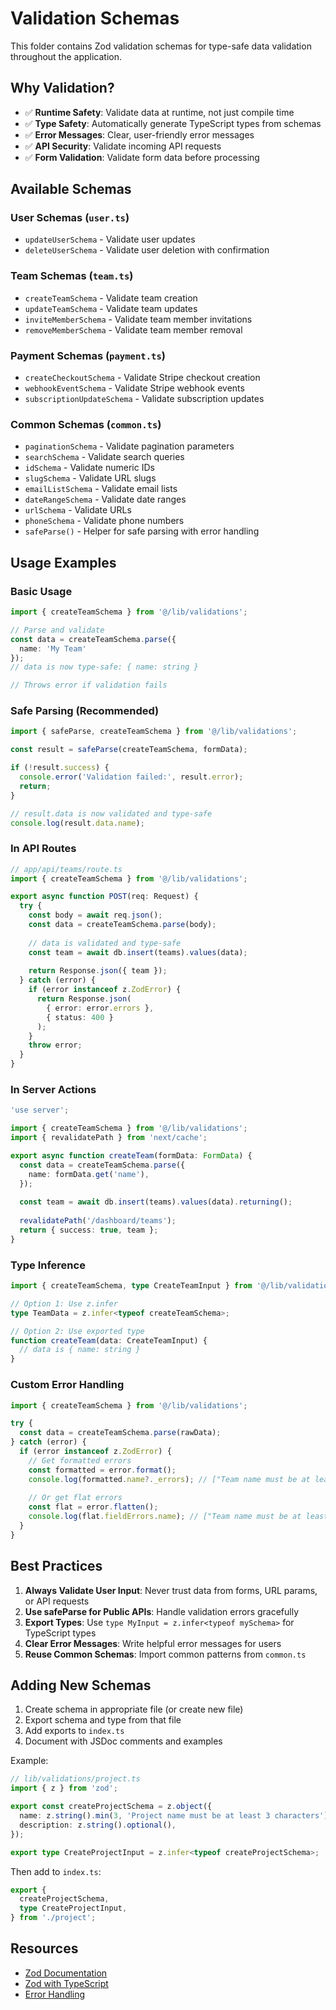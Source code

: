 # Validation Schemas

This folder contains Zod validation schemas for type-safe data validation throughout the application.

## Why Validation?

- ✅ **Runtime Safety**: Validate data at runtime, not just compile time
- ✅ **Type Safety**: Automatically generate TypeScript types from schemas
- ✅ **Error Messages**: Clear, user-friendly error messages
- ✅ **API Security**: Validate incoming API requests
- ✅ **Form Validation**: Validate form data before processing

## Available Schemas

### User Schemas (`user.ts`)
- `updateUserSchema` - Validate user updates
- `deleteUserSchema` - Validate user deletion with confirmation

### Team Schemas (`team.ts`)
- `createTeamSchema` - Validate team creation
- `updateTeamSchema` - Validate team updates
- `inviteMemberSchema` - Validate team member invitations
- `removeMemberSchema` - Validate team member removal

### Payment Schemas (`payment.ts`)
- `createCheckoutSchema` - Validate Stripe checkout creation
- `webhookEventSchema` - Validate Stripe webhook events
- `subscriptionUpdateSchema` - Validate subscription updates

### Common Schemas (`common.ts`)
- `paginationSchema` - Validate pagination parameters
- `searchSchema` - Validate search queries
- `idSchema` - Validate numeric IDs
- `slugSchema` - Validate URL slugs
- `emailListSchema` - Validate email lists
- `dateRangeSchema` - Validate date ranges
- `urlSchema` - Validate URLs
- `phoneSchema` - Validate phone numbers
- `safeParse()` - Helper for safe parsing with error handling

## Usage Examples

### Basic Usage

```typescript
import { createTeamSchema } from '@/lib/validations';

// Parse and validate
const data = createTeamSchema.parse({
  name: 'My Team'
});
// data is now type-safe: { name: string }

// Throws error if validation fails
```

### Safe Parsing (Recommended)

```typescript
import { safeParse, createTeamSchema } from '@/lib/validations';

const result = safeParse(createTeamSchema, formData);

if (!result.success) {
  console.error('Validation failed:', result.error);
  return;
}

// result.data is now validated and type-safe
console.log(result.data.name);
```

### In API Routes

```typescript
// app/api/teams/route.ts
import { createTeamSchema } from '@/lib/validations';

export async function POST(req: Request) {
  try {
    const body = await req.json();
    const data = createTeamSchema.parse(body);
    
    // data is validated and type-safe
    const team = await db.insert(teams).values(data);
    
    return Response.json({ team });
  } catch (error) {
    if (error instanceof z.ZodError) {
      return Response.json(
        { error: error.errors }, 
        { status: 400 }
      );
    }
    throw error;
  }
}
```

### In Server Actions

```typescript
'use server';

import { createTeamSchema } from '@/lib/validations';
import { revalidatePath } from 'next/cache';

export async function createTeam(formData: FormData) {
  const data = createTeamSchema.parse({
    name: formData.get('name'),
  });
  
  const team = await db.insert(teams).values(data).returning();
  
  revalidatePath('/dashboard/teams');
  return { success: true, team };
}
```

### Type Inference

```typescript
import { createTeamSchema, type CreateTeamInput } from '@/lib/validations';

// Option 1: Use z.infer
type TeamData = z.infer<typeof createTeamSchema>;

// Option 2: Use exported type
function createTeam(data: CreateTeamInput) {
  // data is { name: string }
}
```

### Custom Error Handling

```typescript
import { createTeamSchema } from '@/lib/validations';

try {
  const data = createTeamSchema.parse(rawData);
} catch (error) {
  if (error instanceof z.ZodError) {
    // Get formatted errors
    const formatted = error.format();
    console.log(formatted.name?._errors); // ["Team name must be at least 3 characters"]
    
    // Or get flat errors
    const flat = error.flatten();
    console.log(flat.fieldErrors.name); // ["Team name must be at least 3 characters"]
  }
}
```

## Best Practices

1. **Always Validate User Input**: Never trust data from forms, URL params, or API requests
2. **Use safeParse for Public APIs**: Handle validation errors gracefully
3. **Export Types**: Use `type MyInput = z.infer<typeof mySchema>` for TypeScript types
4. **Clear Error Messages**: Write helpful error messages for users
5. **Reuse Common Schemas**: Import common patterns from `common.ts`

## Adding New Schemas

1. Create schema in appropriate file (or create new file)
2. Export schema and type from that file
3. Add exports to `index.ts`
4. Document with JSDoc comments and examples

Example:

```typescript
// lib/validations/project.ts
import { z } from 'zod';

export const createProjectSchema = z.object({
  name: z.string().min(3, 'Project name must be at least 3 characters'),
  description: z.string().optional(),
});

export type CreateProjectInput = z.infer<typeof createProjectSchema>;
```

Then add to `index.ts`:

```typescript
export {
  createProjectSchema,
  type CreateProjectInput,
} from './project';
```

## Resources

- [Zod Documentation](https://zod.dev/)
- [Zod with TypeScript](https://zod.dev/?id=type-inference)
- [Error Handling](https://zod.dev/?id=error-handling)